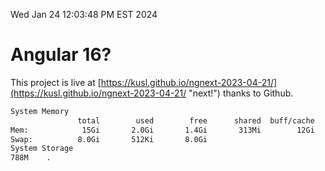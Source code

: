 Wed Jan 24 12:03:48 PM EST 2024

# Angular 16?


This project is live at [https://kusl.github.io/ngnext-2023-04-21/](https://kusl.github.io/ngnext-2023-04-21/ "next!") thanks to Github.

```bash
System Memory
               total        used        free      shared  buff/cache   available
Mem:            15Gi       2.0Gi       1.4Gi       313Mi        12Gi        13Gi
Swap:          8.0Gi       512Ki       8.0Gi
System Storage
788M	.

